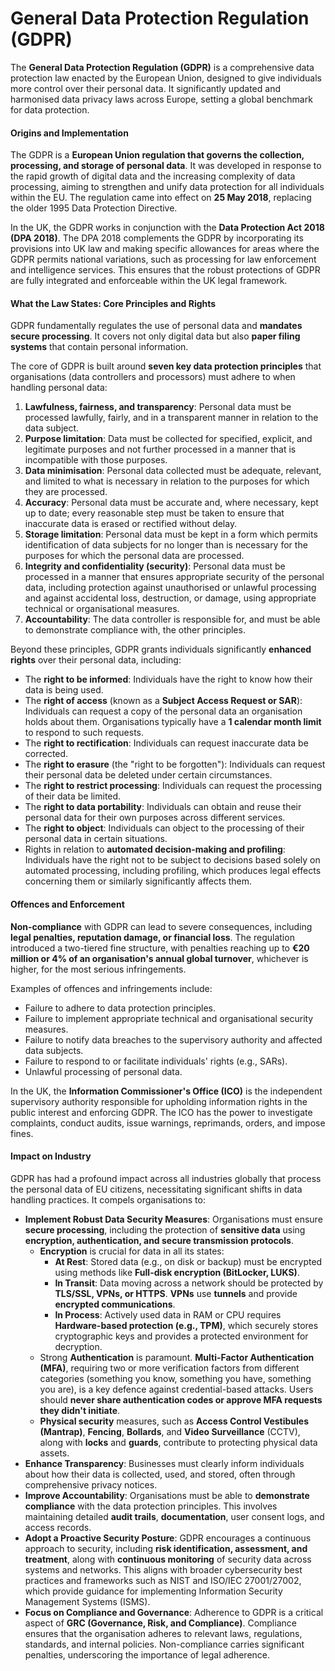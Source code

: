 # General Data Protection Regulation (GDPR)

The **General Data Protection Regulation (GDPR)** is a comprehensive data protection law enacted by the European Union, designed to give individuals more control over their personal data. It significantly updated and harmonised data privacy laws across Europe, setting a global benchmark for data protection.

#### Origins and Implementation

The GDPR is a **European Union regulation that governs the collection, processing, and storage of personal data**. It was developed in response to the rapid growth of digital data and the increasing complexity of data processing, aiming to strengthen and unify data protection for all individuals within the EU. The regulation came into effect on **25 May 2018**, replacing the older 1995 Data Protection Directive.

In the UK, the GDPR works in conjunction with the **Data Protection Act 2018 (DPA 2018)**. The DPA 2018 complements the GDPR by incorporating its provisions into UK law and making specific allowances for areas where the GDPR permits national variations, such as processing for law enforcement and intelligence services. This ensures that the robust protections of GDPR are fully integrated and enforceable within the UK legal framework.

#### What the Law States: Core Principles and Rights

GDPR fundamentally regulates the use of personal data and **mandates secure processing**. It covers not only digital data but also **paper filing systems** that contain personal information.

The core of GDPR is built around **seven key data protection principles** that organisations (data controllers and processors) must adhere to when handling personal data:

1. **Lawfulness, fairness, and transparency**: Personal data must be processed lawfully, fairly, and in a transparent manner in relation to the data subject.
2. **Purpose limitation**: Data must be collected for specified, explicit, and legitimate purposes and not further processed in a manner that is incompatible with those purposes.
3. **Data minimisation**: Personal data collected must be adequate, relevant, and limited to what is necessary in relation to the purposes for which they are processed.
4. **Accuracy**: Personal data must be accurate and, where necessary, kept up to date; every reasonable step must be taken to ensure that inaccurate data is erased or rectified without delay.
5. **Storage limitation**: Personal data must be kept in a form which permits identification of data subjects for no longer than is necessary for the purposes for which the personal data are processed.
6. **Integrity and confidentiality (security)**: Personal data must be processed in a manner that ensures appropriate security of the personal data, including protection against unauthorised or unlawful processing and against accidental loss, destruction, or damage, using appropriate technical or organisational measures.
7. **Accountability**: The data controller is responsible for, and must be able to demonstrate compliance with, the other principles.

Beyond these principles, GDPR grants individuals significantly **enhanced rights** over their personal data, including:

- The **right to be informed**: Individuals have the right to know how their data is being used.
- The **right of access** (known as a **Subject Access Request or SAR**): Individuals can request a copy of the personal data an organisation holds about them. Organisations typically have a **1 calendar month limit** to respond to such requests.
- The **right to rectification**: Individuals can request inaccurate data be corrected.
- The **right to erasure** (the "right to be forgotten"): Individuals can request their personal data be deleted under certain circumstances.
- The **right to restrict processing**: Individuals can request the processing of their data be limited.
- The **right to data portability**: Individuals can obtain and reuse their personal data for their own purposes across different services.
- The **right to object**: Individuals can object to the processing of their personal data in certain situations.
- Rights in relation to **automated decision-making and profiling**: Individuals have the right not to be subject to decisions based solely on automated processing, including profiling, which produces legal effects concerning them or similarly significantly affects them.

#### Offences and Enforcement

**Non-compliance** with GDPR can lead to severe consequences, including **legal penalties, reputation damage, or financial loss**. The regulation introduced a two-tiered fine structure, with penalties reaching up to **€20 million or 4% of an organisation's annual global turnover**, whichever is higher, for the most serious infringements.

Examples of offences and infringements include:

- Failure to adhere to data protection principles.
- Failure to implement appropriate technical and organisational security measures.
- Failure to notify data breaches to the supervisory authority and affected data subjects.
- Failure to respond to or facilitate individuals' rights (e.g., SARs).
- Unlawful processing of personal data.

In the UK, the **Information Commissioner's Office (ICO)** is the independent supervisory authority responsible for upholding information rights in the public interest and enforcing GDPR. The ICO has the power to investigate complaints, conduct audits, issue warnings, reprimands, orders, and impose fines.

#### Impact on Industry

GDPR has had a profound impact across all industries globally that process the personal data of EU citizens, necessitating significant shifts in data handling practices. It compels organisations to:

- **Implement Robust Data Security Measures**: Organisations must ensure **secure processing**, including the protection of **sensitive data** using **encryption, authentication, and secure transmission protocols**.
    - **Encryption** is crucial for data in all its states:
        - **At Rest**: Stored data (e.g., on disk or backup) must be encrypted using methods like **Full-disk encryption (BitLocker, LUKS)**.
        - **In Transit**: Data moving across a network should be protected by **TLS/SSL, VPNs, or HTTPS**. **VPNs** use **tunnels** and provide **encrypted communications**.
        - **In Process**: Actively used data in RAM or CPU requires **Hardware-based protection (e.g., TPM)**, which securely stores cryptographic keys and provides a protected environment for decryption.
    - Strong **Authentication** is paramount. **Multi-Factor Authentication (MFA)**, requiring two or more verification factors from different categories (something you know, something you have, something you are), is a key defence against credential-based attacks. Users should **never share authentication codes or approve MFA requests they didn't initiate**.
    - **Physical security** measures, such as **Access Control Vestibules (Mantrap)**, **Fencing**, **Bollards**, and **Video Surveillance** (CCTV), along with **locks** and **guards**, contribute to protecting physical data assets.
- **Enhance Transparency**: Businesses must clearly inform individuals about how their data is collected, used, and stored, often through comprehensive privacy notices.
- **Improve Accountability**: Organisations must be able to **demonstrate compliance** with the data protection principles. This involves maintaining detailed **audit trails**, **documentation**, user consent logs, and access records.
- **Adopt a Proactive Security Posture**: GDPR encourages a continuous approach to security, including **risk identification, assessment, and treatment**, along with **continuous monitoring** of security data across systems and networks. This aligns with broader cybersecurity best practices and frameworks such as NIST and ISO/IEC 27001/27002, which provide guidance for implementing Information Security Management Systems (ISMS).
- **Focus on Compliance and Governance**: Adherence to GDPR is a critical aspect of **GRC (Governance, Risk, and Compliance)**. Compliance ensures that the organisation adheres to relevant laws, regulations, standards, and internal policies. Non-compliance carries significant penalties, underscoring the importance of legal adherence.